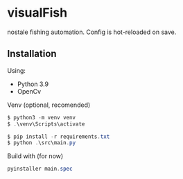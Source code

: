 # visualFish

nostale fishing automation.
Config is hot-reloaded on save.

## Installation

Using:

- Python 3.9
- OpenCv

Venv (optional, recomended)
```powershell
$ python3 -m venv venv
$ .\venv\Scripts\activate
```

```powershell
$ pip install -r requirements.txt
$ python .\src\main.py
```

Build with (for now)
```powershell
pyinstaller main.spec
```


